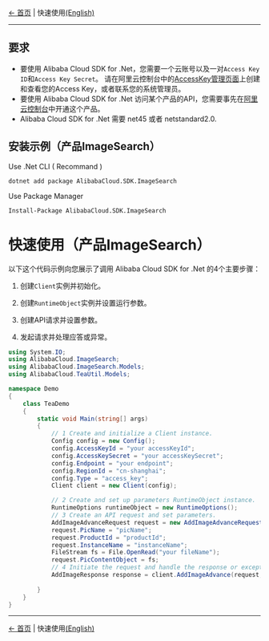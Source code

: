 [← 首页](../../README.md) | 快速使用[(English)](0-Examples-EN.md) 

***

## 要求
- 要使用 Alibaba Cloud SDK for .Net，您需要一个云账号以及一对`Access Key ID`和`Access Key Secret`。 请在阿里云控制台中的[AccessKey管理页面](https://usercenter.console.aliyun.com/?spm=5176.doc52740.2.3.QKZk8w#/manage/ak)上创建和查看您的Access Key，或者联系您的系统管理员。
- 要使用 Alibaba Cloud SDK for .Net 访问某个产品的API，您需要事先在[阿里云控制台](https://home.console.aliyun.com)中开通这个产品。
- Alibaba Cloud SDK for .Net 需要 net45 或者 netstandard2.0.

## 安装示例（产品ImageSearch）
Use .Net CLI ( Recommand )

    dotnet add package AlibabaCloud.SDK.ImageSearch

Use Package Manager

    Install-Package AlibabaCloud.SDK.ImageSearch

# 快速使用（产品ImageSearch）

以下这个代码示例向您展示了调用 Alibaba Cloud SDK for .Net 的4个主要步骤：
1. 创建`Client`实例并初始化。

2. 创建`RuntimeObject`实例并设置运行参数。

3. 创建API请求并设置参数。

4. 发起请求并处理应答或异常。
```csharp
using System.IO;
using AlibabaCloud.ImageSearch;
using AlibabaCloud.ImageSearch.Models;
using AlibabaCloud.TeaUtil.Models;

namespace Demo
{
    class TeaDemo
    {
        static void Main(string[] args)
        {
            // 1 Create and initialize a Client instance.
            Config config = new Config();
            config.AccessKeyId = "your accessKeyId";
            config.AccessKeySecret = "your accessKeySecret";
            config.Endpoint = "your endpoint";
            config.RegionId = "cn-shanghai";
            config.Type = "access_key";
            Client client = new Client(config);

            // 2 Create and set up parameters RuntimeObject instance.
            RuntimeOptions runtimeObject = new RuntimeOptions();
            // 3 Create an API request and set parameters.
            AddImageAdvanceRequest request = new AddImageAdvanceRequest();
            request.PicName = "picName";
            request.ProductId = "productId";
            request.InstanceName = "instanceName";
            FileStream fs = File.OpenRead("your fileName");
            request.PicContentObject = fs;
            // 4 Initiate the request and handle the response or exceptions.
            AddImageResponse response = client.AddImageAdvance(request, runtimeObject);
            
        }
    }
}
```
***
[← 首页](../../README.md) | 快速使用[(English)](0-Examples-EN.md) 
